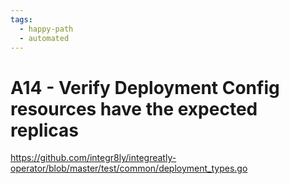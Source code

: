 ```yaml
---
tags:
  - happy-path
  - automated
---
```


# A14 - Verify Deployment Config resources have the expected replicas

https://github.com/integr8ly/integreatly-operator/blob/master/test/common/deployment_types.go
